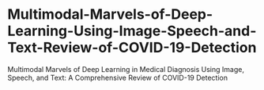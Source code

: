# Multimodal-Marvels-of-Deep-Learning-Using-Image-Speech-and-Text-Review-of-COVID-19-Detection
Multimodal Marvels of Deep Learning in Medical Diagnosis Using Image, Speech, and Text: A Comprehensive Review of COVID-19 Detection
